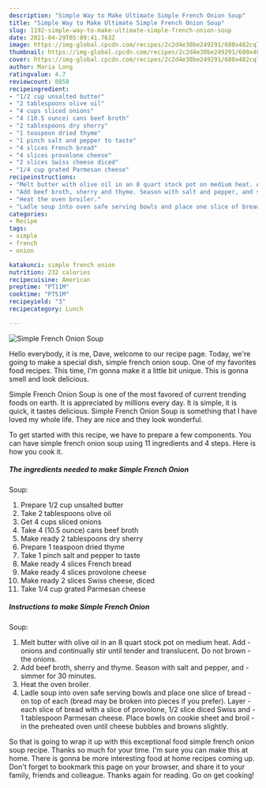 ```yaml
---
description: "Simple Way to Make Ultimate Simple French Onion Soup"
title: "Simple Way to Make Ultimate Simple French Onion Soup"
slug: 1192-simple-way-to-make-ultimate-simple-french-onion-soup
date: 2021-04-29T05:09:41.763Z
image: https://img-global.cpcdn.com/recipes/2c2d4e30be249291/680x482cq70/simple-french-onion-soup-recipe-main-photo.jpg
thumbnail: https://img-global.cpcdn.com/recipes/2c2d4e30be249291/680x482cq70/simple-french-onion-soup-recipe-main-photo.jpg
cover: https://img-global.cpcdn.com/recipes/2c2d4e30be249291/680x482cq70/simple-french-onion-soup-recipe-main-photo.jpg
author: Maria Long
ratingvalue: 4.7
reviewcount: 8858
recipeingredient:
- "1/2 cup unsalted butter"
- "2 tablespoons olive oil"
- "4 cups sliced onions"
- "4 (10.5 ounce) cans beef broth"
- "2 tablespoons dry sherry"
- "1 teaspoon dried thyme"
- "1 pinch salt and pepper to taste"
- "4 slices French bread"
- "4 slices provolone cheese"
- "2 slices Swiss cheese diced"
- "1/4 cup grated Parmesan cheese"
recipeinstructions:
- "Melt butter with olive oil in an 8 quart stock pot on medium heat. Add onions and continually stir until tender and translucent. Do not brown the onions."
- "Add beef broth, sherry and thyme. Season with salt and pepper, and simmer for 30 minutes."
- "Heat the oven broiler."
- "Ladle soup into oven safe serving bowls and place one slice of bread on top of each (bread may be broken into pieces if you prefer). Layer each slice of bread with a slice of provolone, 1/2 slice diced Swiss and 1 tablespoon Parmesan cheese. Place bowls on cookie sheet and broil in the preheated oven until cheese bubbles and browns slightly."
categories:
- Recipe
tags:
- simple
- french
- onion

katakunci: simple french onion 
nutrition: 232 calories
recipecuisine: American
preptime: "PT11M"
cooktime: "PT51M"
recipeyield: "3"
recipecategory: Lunch

---
```



![Simple French Onion
Soup](https://img-global.cpcdn.com/recipes/2c2d4e30be249291/680x482cq70/simple-french-onion-soup-recipe-main-photo.jpg)

Hello everybody, it is me, Dave, welcome to our recipe page. Today, we're going to make a special dish, simple french onion
soup. One of my favorites food recipes. This time, I'm gonna make it a little bit unique. This is gonna smell and look delicious.

Simple French Onion
Soup is one of the most favored of current trending foods on earth. It is appreciated by millions every day. It is simple, it is quick, it tastes delicious. Simple French Onion
Soup is something that I have loved my whole life. They are nice and they look wonderful.




To get started with this recipe, we have to prepare a few components. You can have simple french onion
soup using 11 ingredients and 4 steps. Here is how you cook it.

<!--inarticleads1-->

##### The ingredients needed to make Simple French Onion
Soup:

1. Prepare 1/2 cup unsalted butter
1. Take 2 tablespoons olive oil
1. Get 4 cups sliced onions
1. Take 4 (10.5 ounce) cans beef broth
1. Make ready 2 tablespoons dry sherry
1. Prepare 1 teaspoon dried thyme
1. Take 1 pinch salt and pepper to taste
1. Make ready 4 slices French bread
1. Make ready 4 slices provolone cheese
1. Make ready 2 slices Swiss cheese, diced
1. Take 1/4 cup grated Parmesan cheese




<!--inarticleads2-->

##### Instructions to make Simple French Onion
Soup:

1. Melt butter with olive oil in an 8 quart stock pot on medium heat. Add - onions and continually stir until tender and translucent. Do not brown - the onions.
1. Add beef broth, sherry and thyme. Season with salt and pepper, and - simmer for 30 minutes.
1. Heat the oven broiler.
1. Ladle soup into oven safe serving bowls and place one slice of bread - on top of each (bread may be broken into pieces if you prefer). Layer - each slice of bread with a slice of provolone, 1/2 slice diced Swiss and - 1 tablespoon Parmesan cheese. Place bowls on cookie sheet and broil - in the preheated oven until cheese bubbles and browns slightly.




So that is going to wrap it up with this exceptional food simple french onion
soup recipe. Thanks so much for your time. I'm sure you can make this at home. There is gonna be more interesting food at home recipes coming up. Don't forget to bookmark this page on your browser, and share it to your family, friends and colleague. Thanks again for reading. Go on get cooking!
